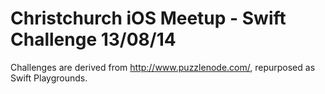 Christchurch iOS Meetup - Swift Challenge 13/08/14
========================

Challenges are derived from http://www.puzzlenode.com/, repurposed as Swift Playgrounds.
